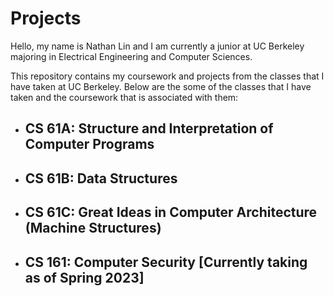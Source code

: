 # Projects

Hello, my name is Nathan Lin and I am currently a junior at UC Berkeley majoring in Electrical Engineering and Computer Sciences. 

This repository contains my coursework and projects from the classes that I have taken at UC Berkeley.
Below are the some of the classes that I have taken and the coursework that is associated with them:

* CS 61A: Structure and Interpretation of Computer Programs
    - 
- CS 61B: Data Structures
    -
- CS 61C: Great Ideas in Computer Architecture (Machine Structures)
    -
- CS 161: Computer Security [Currently taking as of Spring 2023]
    - 
